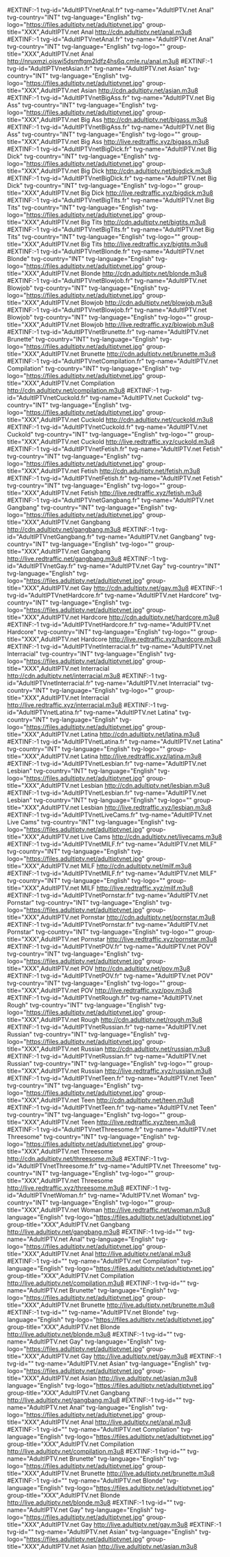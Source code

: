 #EXTINF:-1 tvg-id="AdultIPTVnetAnal.fr" tvg-name="AdultIPTV.net Anal" tvg-country="INT" tvg-language="English" tvg-logo="https://files.adultiptv.net/adultiptvnet.jpg" group-title="XXX",AdultIPTV.net Anal
http://cdn.adultiptv.net/anal.m3u8
#EXTINF:-1 tvg-id="AdultIPTVnetAnal.fr" tvg-name="AdultIPTV.net Anal" tvg-country="INT" tvg-language="English" tvg-logo="" group-title="XXX",AdultIPTV.net Anal
http://nruxmzi.ojswi5dsmftgm2ldfz4hs6q.cmle.ru/anal.m3u8
#EXTINF:-1 tvg-id="AdultIPTVnetAsian.fr" tvg-name="AdultIPTV.net Asian" tvg-country="INT" tvg-language="English" tvg-logo="https://files.adultiptv.net/adultiptvnet.jpg" group-title="XXX",AdultIPTV.net Asian
http://cdn.adultiptv.net/asian.m3u8
#EXTINF:-1 tvg-id="AdultIPTVnetBigAss.fr" tvg-name="AdultIPTV.net Big Ass" tvg-country="INT" tvg-language="English" tvg-logo="https://files.adultiptv.net/adultiptvnet.jpg" group-title="XXX",AdultIPTV.net Big Ass
http://cdn.adultiptv.net/bigass.m3u8
#EXTINF:-1 tvg-id="AdultIPTVnetBigAss.fr" tvg-name="AdultIPTV.net Big Ass" tvg-country="INT" tvg-language="English" tvg-logo="" group-title="XXX",AdultIPTV.net Big Ass
http://live.redtraffic.xyz/bigass.m3u8
#EXTINF:-1 tvg-id="AdultIPTVnetBigDick.fr" tvg-name="AdultIPTV.net Big Dick" tvg-country="INT" tvg-language="English" tvg-logo="https://files.adultiptv.net/adultiptvnet.jpg" group-title="XXX",AdultIPTV.net Big Dick
http://cdn.adultiptv.net/bigdick.m3u8
#EXTINF:-1 tvg-id="AdultIPTVnetBigDick.fr" tvg-name="AdultIPTV.net Big Dick" tvg-country="INT" tvg-language="English" tvg-logo="" group-title="XXX",AdultIPTV.net Big Dick
http://live.redtraffic.xyz/bigdick.m3u8
#EXTINF:-1 tvg-id="AdultIPTVnetBigTits.fr" tvg-name="AdultIPTV.net Big Tits" tvg-country="INT" tvg-language="English" tvg-logo="https://files.adultiptv.net/adultiptvnet.jpg" group-title="XXX",AdultIPTV.net Big Tits
http://cdn.adultiptv.net/bigtits.m3u8
#EXTINF:-1 tvg-id="AdultIPTVnetBigTits.fr" tvg-name="AdultIPTV.net Big Tits" tvg-country="INT" tvg-language="English" tvg-logo="" group-title="XXX",AdultIPTV.net Big Tits
http://live.redtraffic.xyz/bigtits.m3u8
#EXTINF:-1 tvg-id="AdultIPTVnetBlonde.fr" tvg-name="AdultIPTV.net Blonde" tvg-country="INT" tvg-language="English" tvg-logo="https://files.adultiptv.net/adultiptvnet.jpg" group-title="XXX",AdultIPTV.net Blonde
http://cdn.adultiptv.net/blonde.m3u8
#EXTINF:-1 tvg-id="AdultIPTVnetBlowjob.fr" tvg-name="AdultIPTV.net Blowjob" tvg-country="INT" tvg-language="English" tvg-logo="https://files.adultiptv.net/adultiptvnet.jpg" group-title="XXX",AdultIPTV.net Blowjob
http://cdn.adultiptv.net/blowjob.m3u8
#EXTINF:-1 tvg-id="AdultIPTVnetBlowjob.fr" tvg-name="AdultIPTV.net Blowjob" tvg-country="INT" tvg-language="English" tvg-logo="" group-title="XXX",AdultIPTV.net Blowjob
http://live.redtraffic.xyz/blowjob.m3u8
#EXTINF:-1 tvg-id="AdultIPTVnetBrunette.fr" tvg-name="AdultIPTV.net Brunette" tvg-country="INT" tvg-language="English" tvg-logo="https://files.adultiptv.net/adultiptvnet.jpg" group-title="XXX",AdultIPTV.net Brunette
http://cdn.adultiptv.net/brunette.m3u8
#EXTINF:-1 tvg-id="AdultIPTVnetCompilation.fr" tvg-name="AdultIPTV.net Compilation" tvg-country="INT" tvg-language="English" tvg-logo="https://files.adultiptv.net/adultiptvnet.jpg" group-title="XXX",AdultIPTV.net Compilation
http://cdn.adultiptv.net/compilation.m3u8
#EXTINF:-1 tvg-id="AdultIPTVnetCuckold.fr" tvg-name="AdultIPTV.net Cuckold" tvg-country="INT" tvg-language="English" tvg-logo="https://files.adultiptv.net/adultiptvnet.jpg" group-title="XXX",AdultIPTV.net Cuckold
http://cdn.adultiptv.net/cuckold.m3u8
#EXTINF:-1 tvg-id="AdultIPTVnetCuckold.fr" tvg-name="AdultIPTV.net Cuckold" tvg-country="INT" tvg-language="English" tvg-logo="" group-title="XXX",AdultIPTV.net Cuckold
http://live.redtraffic.xyz/cuckold.m3u8
#EXTINF:-1 tvg-id="AdultIPTVnetFetish.fr" tvg-name="AdultIPTV.net Fetish" tvg-country="INT" tvg-language="English" tvg-logo="https://files.adultiptv.net/adultiptvnet.jpg" group-title="XXX",AdultIPTV.net Fetish
http://cdn.adultiptv.net/fetish.m3u8
#EXTINF:-1 tvg-id="AdultIPTVnetFetish.fr" tvg-name="AdultIPTV.net Fetish" tvg-country="INT" tvg-language="English" tvg-logo="" group-title="XXX",AdultIPTV.net Fetish
http://live.redtraffic.xyz/fetish.m3u8
#EXTINF:-1 tvg-id="AdultIPTVnetGangbang.fr" tvg-name="AdultIPTV.net Gangbang" tvg-country="INT" tvg-language="English" tvg-logo="https://files.adultiptv.net/adultiptvnet.jpg" group-title="XXX",AdultIPTV.net Gangbang
http://cdn.adultiptv.net/gangbang.m3u8
#EXTINF:-1 tvg-id="AdultIPTVnetGangbang.fr" tvg-name="AdultIPTV.net Gangbang" tvg-country="INT" tvg-language="English" tvg-logo="" group-title="XXX",AdultIPTV.net Gangbang
http://live.redtraffic.net/gangbang.m3u8
#EXTINF:-1 tvg-id="AdultIPTVnetGay.fr" tvg-name="AdultIPTV.net Gay" tvg-country="INT" tvg-language="English" tvg-logo="https://files.adultiptv.net/adultiptvnet.jpg" group-title="XXX",AdultIPTV.net Gay
http://cdn.adultiptv.net/gay.m3u8
#EXTINF:-1 tvg-id="AdultIPTVnetHardcore.fr" tvg-name="AdultIPTV.net Hardcore" tvg-country="INT" tvg-language="English" tvg-logo="https://files.adultiptv.net/adultiptvnet.jpg" group-title="XXX",AdultIPTV.net Hardcore
http://cdn.adultiptv.net/hardcore.m3u8
#EXTINF:-1 tvg-id="AdultIPTVnetHardcore.fr" tvg-name="AdultIPTV.net Hardcore" tvg-country="INT" tvg-language="English" tvg-logo="" group-title="XXX",AdultIPTV.net Hardcore
http://live.redtraffic.xyz/hardcore.m3u8
#EXTINF:-1 tvg-id="AdultIPTVnetInterracial.fr" tvg-name="AdultIPTV.net Interracial" tvg-country="INT" tvg-language="English" tvg-logo="https://files.adultiptv.net/adultiptvnet.jpg" group-title="XXX",AdultIPTV.net Interracial
http://cdn.adultiptv.net/interracial.m3u8
#EXTINF:-1 tvg-id="AdultIPTVnetInterracial.fr" tvg-name="AdultIPTV.net Interracial" tvg-country="INT" tvg-language="English" tvg-logo="" group-title="XXX",AdultIPTV.net Interracial
http://live.redtraffic.xyz/interracial.m3u8
#EXTINF:-1 tvg-id="AdultIPTVnetLatina.fr" tvg-name="AdultIPTV.net Latina" tvg-country="INT" tvg-language="English" tvg-logo="https://files.adultiptv.net/adultiptvnet.jpg" group-title="XXX",AdultIPTV.net Latina
http://cdn.adultiptv.net/latina.m3u8
#EXTINF:-1 tvg-id="AdultIPTVnetLatina.fr" tvg-name="AdultIPTV.net Latina" tvg-country="INT" tvg-language="English" tvg-logo="" group-title="XXX",AdultIPTV.net Latina
http://live.redtraffic.xyz/latina.m3u8
#EXTINF:-1 tvg-id="AdultIPTVnetLesbian.fr" tvg-name="AdultIPTV.net Lesbian" tvg-country="INT" tvg-language="English" tvg-logo="https://files.adultiptv.net/adultiptvnet.jpg" group-title="XXX",AdultIPTV.net Lesbian
http://cdn.adultiptv.net/lesbian.m3u8
#EXTINF:-1 tvg-id="AdultIPTVnetLesbian.fr" tvg-name="AdultIPTV.net Lesbian" tvg-country="INT" tvg-language="English" tvg-logo="" group-title="XXX",AdultIPTV.net Lesbian
http://live.redtraffic.xyz/lesbian.m3u8
#EXTINF:-1 tvg-id="AdultIPTVnetLiveCams.fr" tvg-name="AdultIPTV.net Live Cams" tvg-country="INT" tvg-language="English" tvg-logo="https://files.adultiptv.net/adultiptvnet.jpg" group-title="XXX",AdultIPTV.net Live Cams
http://cdn.adultiptv.net/livecams.m3u8
#EXTINF:-1 tvg-id="AdultIPTVnetMILF.fr" tvg-name="AdultIPTV.net MILF" tvg-country="INT" tvg-language="English" tvg-logo="https://files.adultiptv.net/adultiptvnet.jpg" group-title="XXX",AdultIPTV.net MILF
http://cdn.adultiptv.net/milf.m3u8
#EXTINF:-1 tvg-id="AdultIPTVnetMILF.fr" tvg-name="AdultIPTV.net MILF" tvg-country="INT" tvg-language="English" tvg-logo="" group-title="XXX",AdultIPTV.net MILF
http://live.redtraffic.xyz/milf.m3u8
#EXTINF:-1 tvg-id="AdultIPTVnetPornstar.fr" tvg-name="AdultIPTV.net Pornstar" tvg-country="INT" tvg-language="English" tvg-logo="https://files.adultiptv.net/adultiptvnet.jpg" group-title="XXX",AdultIPTV.net Pornstar
http://cdn.adultiptv.net/pornstar.m3u8
#EXTINF:-1 tvg-id="AdultIPTVnetPornstar.fr" tvg-name="AdultIPTV.net Pornstar" tvg-country="INT" tvg-language="English" tvg-logo="" group-title="XXX",AdultIPTV.net Pornstar
http://live.redtraffic.xyz/pornstar.m3u8
#EXTINF:-1 tvg-id="AdultIPTVnetPOV.fr" tvg-name="AdultIPTV.net POV" tvg-country="INT" tvg-language="English" tvg-logo="https://files.adultiptv.net/adultiptvnet.jpg" group-title="XXX",AdultIPTV.net POV
http://cdn.adultiptv.net/pov.m3u8
#EXTINF:-1 tvg-id="AdultIPTVnetPOV.fr" tvg-name="AdultIPTV.net POV" tvg-country="INT" tvg-language="English" tvg-logo="" group-title="XXX",AdultIPTV.net POV
http://live.redtraffic.xyz/pov.m3u8
#EXTINF:-1 tvg-id="AdultIPTVnetRough.fr" tvg-name="AdultIPTV.net Rough" tvg-country="INT" tvg-language="English" tvg-logo="https://files.adultiptv.net/adultiptvnet.jpg" group-title="XXX",AdultIPTV.net Rough
http://cdn.adultiptv.net/rough.m3u8
#EXTINF:-1 tvg-id="AdultIPTVnetRussian.fr" tvg-name="AdultIPTV.net Russian" tvg-country="INT" tvg-language="English" tvg-logo="https://files.adultiptv.net/adultiptvnet.jpg" group-title="XXX",AdultIPTV.net Russian
http://cdn.adultiptv.net/russian.m3u8
#EXTINF:-1 tvg-id="AdultIPTVnetRussian.fr" tvg-name="AdultIPTV.net Russian" tvg-country="INT" tvg-language="English" tvg-logo="" group-title="XXX",AdultIPTV.net Russian
http://live.redtraffic.xyz/russian.m3u8
#EXTINF:-1 tvg-id="AdultIPTVnetTeen.fr" tvg-name="AdultIPTV.net Teen" tvg-country="INT" tvg-language="English" tvg-logo="https://files.adultiptv.net/adultiptvnet.jpg" group-title="XXX",AdultIPTV.net Teen
http://cdn.adultiptv.net/teen.m3u8
#EXTINF:-1 tvg-id="AdultIPTVnetTeen.fr" tvg-name="AdultIPTV.net Teen" tvg-country="INT" tvg-language="English" tvg-logo="" group-title="XXX",AdultIPTV.net Teen
http://live.redtraffic.xyz/teen.m3u8
#EXTINF:-1 tvg-id="AdultIPTVnetThreesome.fr" tvg-name="AdultIPTV.net Threesome" tvg-country="INT" tvg-language="English" tvg-logo="https://files.adultiptv.net/adultiptvnet.jpg" group-title="XXX",AdultIPTV.net Threesome
http://cdn.adultiptv.net/threesome.m3u8
#EXTINF:-1 tvg-id="AdultIPTVnetThreesome.fr" tvg-name="AdultIPTV.net Threesome" tvg-country="INT" tvg-language="English" tvg-logo="" group-title="XXX",AdultIPTV.net Threesome
http://live.redtraffic.xyz/threesome.m3u8
#EXTINF:-1 tvg-id="AdultIPTVnetWoman.fr" tvg-name="AdultIPTV.net Woman" tvg-country="INT" tvg-language="English" tvg-logo="" group-title="XXX",AdultIPTV.net Woman
http://live.redtraffic.net/woman.m3u8
language="English" tvg-logo="https://files.adultiptv.net/adultiptvnet.jpg" group-title="XXX",AdultIPTV.net Gangbang
http://live.adultiptv.net/gangbang.m3u8
#EXTINF:-1 tvg-id="" tvg-name="AdultIPTV.net Anal" tvg-language="English" tvg-logo="https://files.adultiptv.net/adultiptvnet.jpg" group-title="XXX",AdultIPTV.net Anal
http://live.adultiptv.net/anal.m3u8
#EXTINF:-1 tvg-id="" tvg-name="AdultIPTV.net Compilation" tvg-language="English" tvg-logo="https://files.adultiptv.net/adultiptvnet.jpg" group-title="XXX",AdultIPTV.net Compilation
http://live.adultiptv.net/compilation.m3u8
#EXTINF:-1 tvg-id="" tvg-name="AdultIPTV.net Brunette" tvg-language="English" tvg-logo="https://files.adultiptv.net/adultiptvnet.jpg" group-title="XXX",AdultIPTV.net Brunette
http://live.adultiptv.net/brunette.m3u8
#EXTINF:-1 tvg-id="" tvg-name="AdultIPTV.net Blonde" tvg-language="English" tvg-logo="https://files.adultiptv.net/adultiptvnet.jpg" group-title="XXX",AdultIPTV.net Blonde
http://live.adultiptv.net/blonde.m3u8
#EXTINF:-1 tvg-id="" tvg-name="AdultIPTV.net Gay" tvg-language="English" tvg-logo="https://files.adultiptv.net/adultiptvnet.jpg" group-title="XXX",AdultIPTV.net Gay
http://live.adultiptv.net/gay.m3u8
#EXTINF:-1 tvg-id="" tvg-name="AdultIPTV.net Asian" tvg-language="English" tvg-logo="https://files.adultiptv.net/adultiptvnet.jpg" group-title="XXX",AdultIPTV.net Asian
http://live.adultiptv.net/asian.m3u8
language="English" tvg-logo="https://files.adultiptv.net/adultiptvnet.jpg" group-title="XXX",AdultIPTV.net Gangbang
http://live.adultiptv.net/gangbang.m3u8
#EXTINF:-1 tvg-id="" tvg-name="AdultIPTV.net Anal" tvg-language="English" tvg-logo="https://files.adultiptv.net/adultiptvnet.jpg" group-title="XXX",AdultIPTV.net Anal
http://live.adultiptv.net/anal.m3u8
#EXTINF:-1 tvg-id="" tvg-name="AdultIPTV.net Compilation" tvg-language="English" tvg-logo="https://files.adultiptv.net/adultiptvnet.jpg" group-title="XXX",AdultIPTV.net Compilation
http://live.adultiptv.net/compilation.m3u8
#EXTINF:-1 tvg-id="" tvg-name="AdultIPTV.net Brunette" tvg-language="English" tvg-logo="https://files.adultiptv.net/adultiptvnet.jpg" group-title="XXX",AdultIPTV.net Brunette
http://live.adultiptv.net/brunette.m3u8
#EXTINF:-1 tvg-id="" tvg-name="AdultIPTV.net Blonde" tvg-language="English" tvg-logo="https://files.adultiptv.net/adultiptvnet.jpg" group-title="XXX",AdultIPTV.net Blonde
http://live.adultiptv.net/blonde.m3u8
#EXTINF:-1 tvg-id="" tvg-name="AdultIPTV.net Gay" tvg-language="English" tvg-logo="https://files.adultiptv.net/adultiptvnet.jpg" group-title="XXX",AdultIPTV.net Gay
http://live.adultiptv.net/gay.m3u8
#EXTINF:-1 tvg-id="" tvg-name="AdultIPTV.net Asian" tvg-language="English" tvg-logo="https://files.adultiptv.net/adultiptvnet.jpg" group-title="XXX",AdultIPTV.net Asian
http://live.adultiptv.net/asian.m3u8
